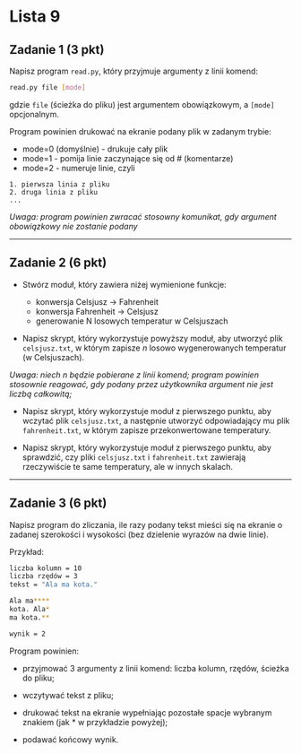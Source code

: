 # Lista 9

## Zadanie 1 (3 pkt)

Napisz program `read.py`, który przyjmuje argumenty z linii komend:

```bash
read.py file [mode]
```

gdzie `file` (ścieżka do pliku) jest argumentem obowiązkowym, a `[mode]` opcjonalnym.

Program powinien drukować na ekranie podany plik w zadanym trybie:

* mode=0 (domyślnie) - drukuje cały plik
* mode=1 - pomija linie zaczynające się od # (komentarze)
* mode=2 - numeruje linie, czyli

```
1. pierwsza linia z pliku
2. druga linia z pliku
...
```

*Uwaga: program powinien zwracać stosowny komunikat, gdy argument obowiązkowy nie zostanie podany*

---

## Zadanie 2 (6 pkt)

* Stwórz moduł, który zawiera niżej wymienione funkcje:

    * konwersja Celsjusz -> Fahrenheit
    * konwersja Fahrenheit -> Celsjusz
    * generowanie N losowych temperatur w Celsjuszach

* Napisz skrypt, który wykorzystuje powyższy moduł, aby utworzyć plik `celsjusz.txt`, w którym zapisze *n* losowo wygenerowanych temperatur (w Celsjuszach).

*Uwaga: niech n będzie pobierane z linii komend; program powinien stosownie reagować, gdy podany przez użytkownika argument nie jest liczbą całkowitą;*

* Napisz skrypt, który wykorzystuje moduł z pierwszego punktu, aby wczytać plik `celsjusz.txt`, a następnie utworzyć odpowiadający mu plik `fahrenheit.txt`, w którym zapisze przekonwertowane temperatury.

* Napisz skrypt, który wykorzystuje moduł z pierwszego punktu, aby sprawdzić, czy pliki `celsjusz.txt` i `fahrenheit.txt` zawierają rzeczywiście te same temperatury, ale w innych skalach.

---

## Zadanie 3 (6 pkt)

Napisz program do zliczania, ile razy podany tekst mieści się na ekranie o zadanej szerokości i wysokości (bez dzielenie wyrazów na dwie linie).

Przykład:

```bash
liczba kolumn = 10
liczba rzędów = 3
tekst = "Ala ma kota."

Ala ma****
kota. Ala*
ma kota.**

wynik = 2
```

Program powinien:

* przyjmować 3 argumenty z linii komend: liczba kolumn, rzędów, ścieżka do pliku;

* wczytywać tekst z pliku;

* drukować tekst na ekranie wypełniając pozostałe spacje wybranym znakiem (jak * w przykładzie powyżej);

* podawać końcowy wynik.